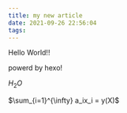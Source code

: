 ```yaml
---
title: my new article
date: 2021-09-26 22:56:04
tags:
---
```


Hello World!!

powerd by hexo!

$H_2 O$ 

$\sum_{i=1}^{\infty} a_ix_i = y(X)$ 
